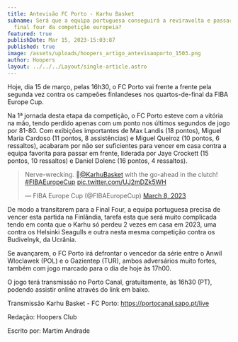 ```yaml
---
title: Antevisão FC Porto - Karhu Basket
subname: Será que a equipa portuguesa conseguirá a reviravolta e passar para a
  final four da competição europeia?
featured: true
publishDate: Mar 15, 2023-15:03:87
published: true
image: /assets/uploads/hoopers_artigo_antevisaoporto_1503.png
author: Hoopers
layout: ../../../Layout/single-article.astro
---
```

<!--StartFragment-->



Hoje, dia 15 de março, pelas 16h30, o FC Porto vai frente a frente pela segunda vez contra os campeões finlandeses nos quartos-de-final da FIBA Europe Cup. 



Na 1ª jornada desta etapa da competição, o FC Porto esteve com a vitória na mão, tendo perdido apenas com um ponto nos últimos segundos de jogo por 81-80. Com exibições importantes de Max Landis (18 pontos), Miguel Maria Cardoso (11 pontos, 8 assistências) e Miguel Queiroz (10 pontos, 6 ressaltos), acabaram por não ser suficientes para vencer em casa contra a equipa favorita para passar em frente, liderada por Jaye Crockett (15 pontos, 10 ressaltos) e Daniel Dolenc (16 pontos, 4 ressaltos).



<blockquote class="twitter-tweet"><p lang="en" dir="ltr">Nerve-wrecking. 🥶<a href="https://twitter.com/Karhubasket?ref_src=twsrc%5Etfw">@KarhuBasket</a> with the go-ahead in the clutch! <a href="https://twitter.com/hashtag/FIBAEuropeCup?src=hash&amp;ref_src=twsrc%5Etfw">#FIBAEuropeCup</a> <a href="https://t.co/UJ2mDZk5WH">pic.twitter.com/UJ2mDZk5WH</a></p>&mdash; FIBA Europe Cup (@FIBAEuropeCup) <a href="https://twitter.com/FIBAEuropeCup/status/1633587762065727489?ref_src=twsrc%5Etfw">March 8, 2023</a></blockquote> <script async src="https://platform.twitter.com/widgets.js" charset="utf-8"></script>



De modo a transitarem para a Final Four, a equipa portuguesa precisa de vencer esta partida na Finlândia, tarefa esta que será muito complicada tendo em conta que o Karhu só perdeu 2 vezes em casa em 2023, uma contra os Helsinki Seagulls e outra nesta mesma competição contra os Budivelnyk, da Ucrânia.



Se avançarem, o FC Porto irá defrontar o vencedor da série entre o Anwil Wloclawek (POL) e o Gazientep (TUR), ambos adversários muito fortes, também com jogo marcado para o dia de hoje às 17h00.



O jogo terá transmissão no Porto Canal, gratuitamente, às 16h30 (PT), podendo assistir online através do link em baixo.



Transmissão Karhu Basket - FC Porto: <https://portocanal.sapo.pt/live>



Redação: Hoopers Club



Escrito por: Martim Andrade



<!--EndFragment-->
